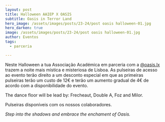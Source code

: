```yaml
---
layout: post
title: Halloween AAIEP X OASIS
subtitle: Oasis in Terror Land
hero_image: /assets/images/posts/23-24/post oasis halloween-01.jpg
hero_darken: true
image: /assets/images/posts/23-24/post oasis halloween-01.jpg
author: Eventos 
tags:
  - parceria

---
```


Neste Halloween a tua Associação Académica em parceria com a [@oasis.lx](https://www.instagram.com/oasis.lx/) trazem a noite mais mística e misteriosa de Lisboa. As pulseiras de acesso ao evento terão direito a um desconto especial em que as primeiras pulseiras terão um custo de 12€ e terão um aumento gradual de 4€ de acordo com a disponibilidade do evento. 

The dance floor will be lead by: Frecheaut, Double A, Foz and Milor. 

Pulseiras disponíveis com os nossos colaboradores. 

*Step into the shadows and embrace the enchament of Oasis.*
